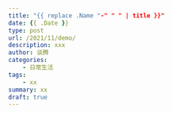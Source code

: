 ```yaml
---
title: "{{ replace .Name "-" " " | title }}"
date: {{ .Date }}
type: post
url: /2021/11/demo/
description: xxx
author: 谈腾
categories:
    - 日常生活
tags:
    - xx
summary: xx
draft: true
---
```

